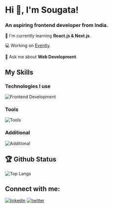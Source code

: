 # Hi 👋, I'm Sougata! 
<h3>An aspiring frontend developer from India.</h3>

🌱 I'm currently learning **React.js & Next.js**.

💻 Working on [Evently](https://github.com/sougata-github/Evently).

💬 Ask me about **Web Development**.

## My Skills

### Technologies I use
![Frontend Development](https://skillicons.dev/icons?i=html,css,js,ts,tailwind,react,next,nodejs,mongodb)
### Tools
![Tools](https://skillicons.dev/icons?i=git,github,vercel)
### Additional
![Additional](https://skillicons.dev/icons?i=java)



## 🏆 Github Status 
![Top Langs](https://github-readme-stats.vercel.app/api/top-langs?username=sougata-github&show_icons=true&locale=en&layout=compact&theme=tokyonight)
## Connect with me:
[![linkedin](https://skillicons.dev/icons?i=linkedin)](https://www.linkedin.com/in/sougata-linkdin)
[![twitter](https://skillicons.dev/icons?i=twitter)](https://twitter.com/sougata_x)


